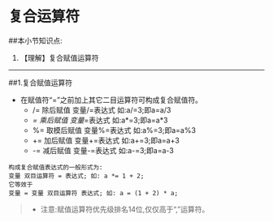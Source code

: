 # 复合运算符
##本小节知识点:
1. 【理解】复合赋值运算符

---

##1.复合赋值运算符
- 在赋值符“=”之前加上其它二目运算符可构成复合赋值符。
    + /= 除后赋值 变量/=表达式 如:a/=3;即a=a/3
    + *= 乘后赋值 变量*=表达式 如:a*=3;即a=a*3
    + %= 取模后赋值 变量%=表达式 如:a%=3;即a=a%3
    + += 加后赋值 变量+=表达式 如:a+=3;即a=a+3
    + -= 减后赋值 变量-=表达式 如:a-=3;即a=a-3
```
构成复合赋值表达式的一般形式为:
变量 双目运算符 = 表达式; 如: a *= 1 + 2;
它等效于
变量 = 变量 双目运算符 表达式; 如: a = (1 + 2) * a;
```

>+ 注意:赋值运算符优先级排名14位,仅仅高于“,”运算符。
